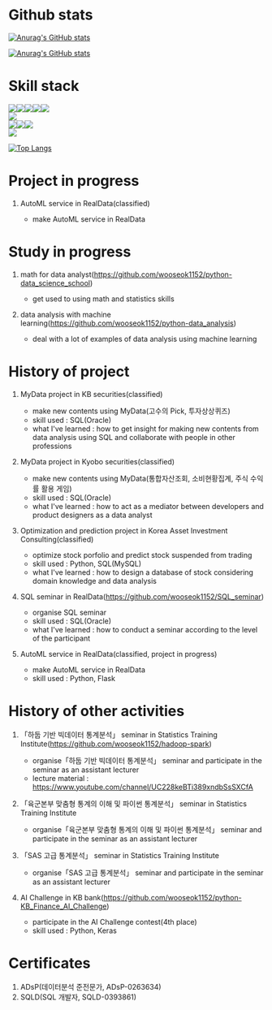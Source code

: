 # Github stats
[![Anurag's GitHub stats](https://github-readme-stats.vercel.app/api?username=wooseok1152)](https://github.com/wooseok1152/github-readme-stats)

[![Anurag's GitHub stats](https://github-readme-stats.vercel.app/api?username=RDpage)](https://github.com/RDpage/github-readme-stats)

# Skill stack
<img src="https://img.shields.io/badge/Python-3776AB?style=flat-square&logo=Python&logoColor=white"/><img src="https://img.shields.io/badge/NumPy-013243?style=flat-square&logo=NumPy&logoColor=white"/><img src="https://img.shields.io/badge/pandas-150458?style=flat-square&logo=pandas&logoColor=white"/><img src="https://img.shields.io/badge/scikit-learn-F7931E?style=flat-square&logo=scikit-learn&logoColor=white"/><img src="https://img.shields.io/badge/Keras-D00000?style=flat-square&logo=Keras&logoColor=white"/>    
<img src="https://img.shields.io/badge/Flask-000000?style=flat-square&logo=Flask&logoColor=white"/>    
<img src="https://img.shields.io/badge/Oracle-F80000?style=flat-square&logo=Oracle&logoColor=white"/><img src="https://img.shields.io/badge/MySQL-4479A1?style=flat-square&logo=MySQL&logoColor=white"/><img src="https://img.shields.io/badge/SQLite-4479A1?style=flat-square&logo=SQLite&logoColor=white"/>    
<img src="https://img.shields.io/badge/Apache Spark-E25A1C?style=flat-square&logo=Apache Spark&logoColor=white"/>

[![Top Langs](https://github-readme-stats.vercel.app/api/top-langs/?username=wooseok1152)](https://github.com/wooseok1152/github-readme-stats)

# Project in progress
1. AutoML service in RealData(classified)

    - make AutoML service in RealData

# Study in progress
1. math for data analyst(https://github.com/wooseok1152/python-data_science_school)

    - get used to using math and statistics skills

2. data analysis with machine learning(https://github.com/wooseok1152/python-data_analysis)

    - deal with a lot of examples of data analysis using machine learning

# History of project

1. MyData project in KB securities(classified)

    - make new contents using MyData(고수의 Pick, 투자상상퀴즈)
    - skill used : SQL(Oracle)
    - what I've learned : how to get insight for making new contents from data analysis using SQL and collaborate with people in other professions

2. MyData project in Kyobo securities(classified)

    - make new contents using MyData(통합자산조회, 소비현황집계, 주식 수익률 활용 게임)
    - skill used : SQL(Oracle)
    - what I've learned : how to act as a mediator between developers and product designers as a data analyst

3. Optimization and prediction project in Korea Asset Investment Consulting(classified)

    - optimize stock porfolio and predict stock suspended from trading
    - skill used : Python, SQL(MySQL)
    - what I've learned : how to design a database of stock considering domain knowledge and data analysis

4. SQL seminar in RealData(https://github.com/wooseok1152/SQL_seminar)

    - organise SQL seminar
    - skill used : SQL(Oracle)
    - what I've learned : how to conduct a seminar according to the level of the participant

5. AutoML service in RealData(classified, project in progress)

    - make AutoML service in RealData
    - skill used : Python, Flask

# History of other activities

1. 「하둡 기반 빅데이터 통계분석」 seminar in Statistics Training Institute(https://github.com/wooseok1152/hadoop-spark)

    - organise「하둡 기반 빅데이터 통계분석」 seminar and participate in the seminar as an assistant lecturer
    - lecture material : https://www.youtube.com/channel/UC228keBTi389xndbSsSXCfA

2. 「육군본부 맞춤형 통계의 이해 및 파이썬 통계분석」 seminar in Statistics Training Institute

    - organise「육군본부 맞춤형 통계의 이해 및 파이썬 통계분석」 seminar and participate in the seminar as an assistant lecturer

3. 「SAS 고급 통계분석」 seminar in Statistics Training Institute

    - organise「SAS 고급 통계분석」 seminar and participate in the seminar as an assistant lecturer

4. AI Challenge in KB bank(https://github.com/wooseok1152/python-KB_Finance_AI_Challenge)

    - participate in the AI Challenge contest(4th place)
    - skill used : Python, Keras

# Certificates

1. ADsP(데이터분석 준전문가, ADsP-0263634)
2. SQLD(SQL 개발자, SQLD-0393861)
